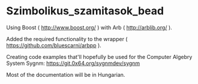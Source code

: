 # Szimbolikus_szamitasok_bead

Using Boost ( http://www.boost.org/ ) with Arb ( http://arblib.org/ ).

Added the required functionality to the wrapper ( https://github.com/bluescarni/arbpp ).

Creating code examples that'll hopefully be used for the Computer Algebry System Sygnm: https://git.0x64.org/sygnmdev/sygnm

Most of the documentation will be in Hungarian.
